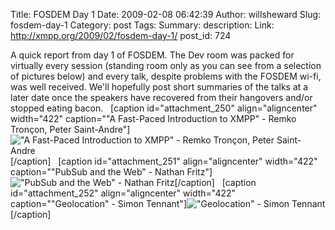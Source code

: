 Title: FOSDEM Day 1
Date: 2009-02-08 06:42:39
Author: willsheward
Slug: fosdem-day-1
Category: post
Tags: 
Summary: description:
Link: http://xmpp.org/2009/02/fosdem-day-1/
post_id: 724

<!--A few photos from Day 1 of FOSDEM-->


A quick report from day 1 of FOSDEM. The Dev room was packed for virtually every session (standing room only as you can see from a selection of pictures below) and every talk, despite problems with the FOSDEM wi-fi, was well received. We'll hopefully post short summaries of the talks at a later date once the speakers have recovered from their hangovers and/or stopped eating bacon.   [caption id="attachment_250" align="aligncenter" width="422" caption=""A Fast-Paced Introduction to XMPP" - Remko Tronçon, Peter Saint-Andre"]!["A Fast-Paced Introduction to XMPP" - Remko Tronçon, Peter Saint-Andre](http://stage.xmpp.org/wp-content/uploads/2009/02/11.jpg)[/caption]   [caption id="attachment_251" align="aligncenter" width="422" caption=""PubSub and the Web" - Nathan Fritz"]!["PubSub and the Web" - Nathan Fritz](http://stage.xmpp.org/wp-content/uploads/2009/02/2.jpg)[/caption]   [caption id="attachment_252" align="aligncenter" width="422" caption=""Geolocation" - Simon Tennant"]!["Geolocation" - Simon Tennant](http://stage.xmpp.org/wp-content/uploads/2009/02/3.jpg)[/caption]
